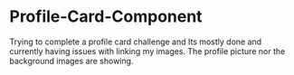 # Profile-Card-Component
Trying to complete a profile card challenge and Its mostly done and currently having issues with linking my images.
The profile picture nor the background images are showing.
